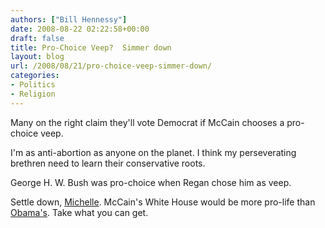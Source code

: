```yaml
---
authors: ["Bill Hennessy"]
date: 2008-08-22 02:22:58+00:00
draft: false
title: Pro-Choice Veep?  Simmer down
layout: blog
url: /2008/08/21/pro-choice-veep-simmer-down/
categories:
- Politics
- Religion
---
```


Many on the right claim they'll vote Democrat if McCain chooses a pro-choice veep.  

I'm as anti-abortion as anyone on the planet.  I think my perseverating brethren need to learn their conservative roots.  

George H. W. Bush was pro-choice when Regan chose him as veep.

Settle down, [Michelle](https://michellemalkin.com/2008/08/20/mccain-refuses-to-defuse-rumors-about-pro-choice-vp-pick/).  McCain's White House would be more pro-life than [Obama's](https://michellemalkin.com/2008/08/21/chilling-obamas-concern-for-abortionists-burden/).  Take what you can get. 
